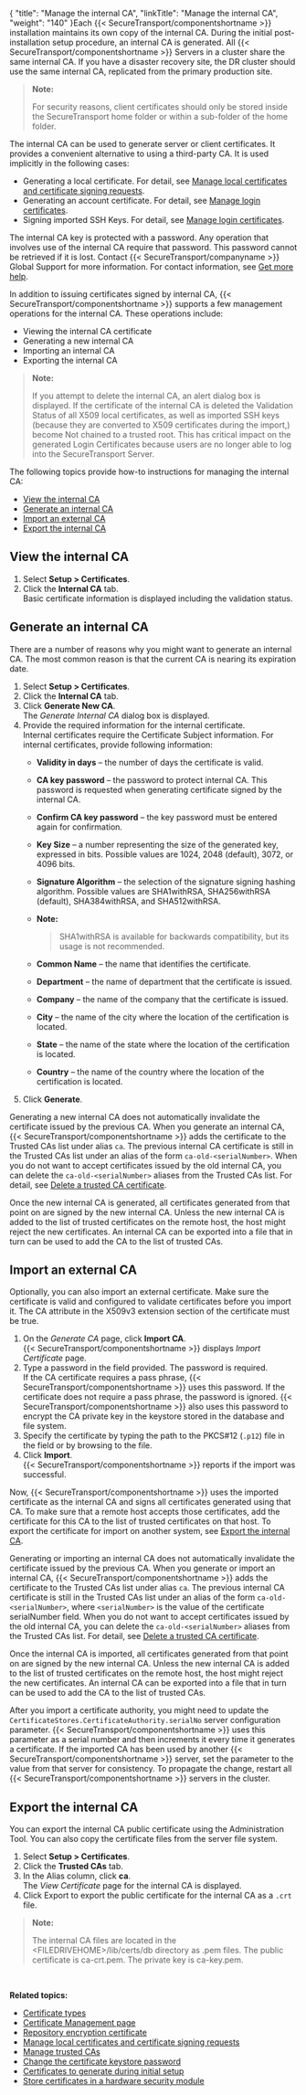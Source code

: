 {
    "title": "Manage the internal CA",
    "linkTitle": "Manage the internal CA",
    "weight": "140"
}Each {{< SecureTransport/componentshortname  >}} installation maintains its own copy of the internal CA. During the initial post-installation setup procedure, an internal CA is generated. All {{< SecureTransport/componentshortname  >}} Servers in a cluster share the same internal CA. If you have a disaster recovery site, the DR cluster should use the same internal CA, replicated from the primary production site.

> **Note:**
>
> For security reasons, client certificates should only be stored inside the SecureTransport home folder or within a sub-folder of the home folder.

The internal CA can be used to generate server or client certificates. It provides a convenient alternative to using a third-party CA. It is used implicitly in the following cases:

-   Generating a local certificate. For detail, see [Manage local certificates and certificate signing requests](../t_st_localcertificatesandcsrs#top).
-   Generating an account certificate. For detail, see [Manage login certificates](../../../accounts/c_st_usercertificates/t_st_usercertificates#AccountsMenu_2253641766_1090701).
-   Signing imported SSH Keys. For detail, see [Manage login certificates](../../../accounts/c_st_usercertificates/t_st_usercertificates#Import).

The internal CA key is protected with a password. Any operation that involves use of the internal CA require that password. This password cannot be retrieved if it is lost. Contact {{< SecureTransport/companyname  >}} Global Support for more information. For contact information, see [Get more help]().

In addition to issuing certificates signed by internal CA, {{< SecureTransport/componentshortname  >}} supports a few management operations for the internal CA. These operations include:

-   Viewing the internal CA certificate
-   Generating a new internal CA
-   Importing an internal CA
-   Exporting the internal CA

> **Note:**
>
> If you attempt to delete the internal CA, an alert dialog box is displayed. If the certificate of the internal CA is deleted the Validation Status of all X509 local certificates, as well as imported SSH keys (because they are converted to X509 certificates during the import,) become Not chained to a trusted root. This has critical impact on the generated Login Certificates because users are no longer able to log into the SecureTransport Server.

The following topics provide how-to instructions for managing the internal CA:

-   [View the internal CA](#View_internal)
-   [Generate an internal CA](#Generate_internal)
-   [Import an external CA](#Import_external)
-   [Export the internal CA](#Export)

<span id="View_internal"></span>

## View the internal CA

1.  Select **Setup > Certificates**.
2.  Click the **Internal CA** tab.  
    Basic certificate information is displayed including the validation status.

<span id="Generate_internal"></span>

## Generate an internal CA

There are a number of reasons why you might want to generate an internal CA. The most common reason is that the current CA is nearing its expiration date.

1.  Select **Setup > Certificates**.
2.  Click the **Internal CA** tab.
3.  Click **Generate New CA**.  
    The *Generate Internal CA* dialog box is displayed.
4.  Provide the required information for the internal certificate.  
    Internal certificates require the Certificate Subject information. For internal certificates, provide following information:
    -   **Validity in days** – the number of days the certificate is valid.

    -   **CA key password** – the password to protect internal CA. This password is requested when generating certificate signed by the internal CA.

    -   **Confirm CA key password** – the key password must be entered again for confirmation.

    -   **Key Size** – a number representing the size of the generated key, expressed in bits. Possible values are 1024, 2048 (default), 3072, or 4096 bits.

    -   **Signature Algorithm** – the selection of the signature signing hashing algorithm. Possible values are SHA1withRSA, SHA256withRSA (default), SHA384withRSA, and SHA512withRSA.

    -   **Note:**
        >
        > SHA1withRSA is available for backwards compatibility, but its usage is not recommended.

    -   **Common Name** – the name that identifies the certificate.

    -   **Department** – the name of department that the certificate is issued.

    -   **Company** – the name of the company that the certificate is issued.

    -   **City** – the name of the city where the location of the certification is located.

    -   **State** – the name of the state where the location of the certification is located.

    -   **Country** – the name of the country where the location of the certification is located.
5.  Click **Generate**.

Generating a new internal CA does not automatically invalidate the certificate issued by the previous CA. When you generate an internal CA, {{< SecureTransport/componentshortname  >}} adds the certificate to the Trusted CAs list under alias `ca`. The previous internal CA certificate is still in the Trusted CAs list under an alias of the form `ca-old-<serialNumber>`. When you do not want to accept certificates issued by the old internal CA, you can delete the `ca-old-<serialNumber>` aliases from the Trusted CAs list. For detail, see [Delete a trusted CA certificate](../t_st_trustedcas#Delete).

Once the new internal CA is generated, all certificates generated from that point on are signed by the new internal CA. Unless the new internal CA is added to the list of trusted certificates on the remote host, the host might reject the new certificates. An internal CA can be exported into a file that in turn can be used to add the CA to the list of trusted CAs.

<span id="Import_external"></span>

## Import an external CA

Optionally, you can also import an external certificate. Make sure the certificate is valid and configured to validate certificates before you import it. The CA attribute in the X509v3 extension section of the certificate must be true.

1.  On the *Generate CA* page, click **Import CA**.  
    {{< SecureTransport/componentshortname >}} displays *Import Certificate* page.
2.  Type a password in the field provided. The password is required.  
    If the CA certificate requires a pass phrase, {{< SecureTransport/componentshortname >}} uses this password. If the certificate does not require a pass phrase, the password is ignored. {{< SecureTransport/componentshortname >}} also uses this password to encrypt the CA private key in the keystore stored in the database and file system.
3.  Specify the certificate by typing the path to the PKCS#12 (`.p12`) file in the field or by browsing to the file.
4.  Click **Import**.  
    {{< SecureTransport/componentshortname >}} reports if the import was successful.

Now, {{< SecureTransport/componentshortname  >}} uses the imported certificate as the internal CA and signs all certificates generated using that CA. To make sure that a remote host accepts those certificates, add the certificate for this CA to the list of trusted certificates on that host. To export the certificate for import on another system, see [Export the internal CA](#Export).

Generating or importing an internal CA does not automatically invalidate the certificate issued by the previous CA. When you generate or import an internal CA, {{< SecureTransport/componentshortname  >}} adds the certificate to the Trusted CAs list under alias `ca`. The previous internal CA certificate is still in the Trusted CAs list under an alias of the form `ca-old-<serialNumber>`, where `<serialNumber>` is the value of the certificate serialNumber field. When you do not want to accept certificates issued by the old internal CA, you can delete the `ca-old-<serialNumber>` aliases from the Trusted CAs list. For detail, see [Delete a trusted CA certificate](../t_st_trustedcas#Delete).

Once the internal CA is imported, all certificates generated from that point on are signed by the new internal CA. Unless the new internal CA is added to the list of trusted certificates on the remote host, the host might reject the new certificates. An internal CA can be exported into a file that in turn can be used to add the CA to the list of trusted CAs.

After you import a certificate authority, you might need to update the `CertificateStores.CertificateAuthority.serialNo` server configuration parameter. {{< SecureTransport/componentshortname  >}} uses this parameter as a serial number and then increments it every time it generates a certificate. If the imported CA has been used by another {{< SecureTransport/componentshortname  >}} server, set the parameter to the value from that server for consistency. To propagate the change, restart all {{< SecureTransport/componentshortname  >}} servers in the cluster.

<span id="Export"></span>

## Export the internal CA

You can export the internal CA public certificate using the Administration Tool. You can also copy the certificate files from the server file system.

1.  Select **Setup > Certificates**.
2.  Click the **Trusted CAs** tab.
3.  In the Alias column, click **ca**.  
    The *View Certificate* page for the internal CA is displayed.
4.  Click Export to export the public certificate for the internal CA as a `.crt` file.

> **Note:**
>
> The internal CA files are located in the &lt;FILEDRIVEHOME>/lib/certs/db directory as .pem files. The public certificate is ca-crt.pem. The private key is ca-key.pem.

 

**Related topics:**

-   [Certificate types](../r_st_certificate_types)
-   [Certificate Management page](../c_st_certificate_management_page)
-   [Repository encryption certificate](../t_st_repository_encryption_certificate)
-   [Manage local certificates and certificate signing requests](../t_st_localcertificatesandcsrs)
-   [Manage trusted CAs](../t_st_trustedcas)
-   [Change the certificate keystore password](../t_st_certificatekeystorepasswordca)
-   [Certificates to generate during initial setup](../r_st_certificatestogenerate)
-   [Store certificates in a hardware security module](../t_st_storecertificatesinhsm)
